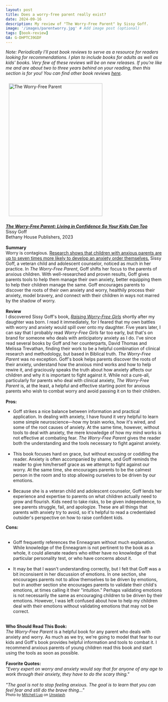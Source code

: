 ```yaml
---
layout: post
title: Does a worry-free parent really exist?
date: 2024-09-16
description: My review of "The Worry-Free Parent" by Sissy Goff.
image: '/images/parentworry.jpg' # Add image post (optional)
tags: [book-review]
GA: G-DHPTC39GDF
---
```


*Note: Periodically I'll post book reviews to serve as a resource for readers looking for recommendations. I plan to include books for adults as well as kids' books. Very few of these reviews will be on new releases. If you're like me and are about two to three years behind on your reading, then this section is for you! You can find other book reviews [here](https://www.meredithcook.net/tags/#book-review).* 

<p align="center">

<a href="https://amzn.to/47vlzQl" target="blank"><img src="meredithcook.github.io/images/worryfreeparent.jpg" alt="The Worry-Free Parent" style="width:300px;height:425px;padding:10px" align="center"></a></p>
<p>
<b><a href= "https://amzn.to/47vlzQl" target= "blank"><i>The Worry-Free Parent: Living in Confidence So Your Kids Can Too</i></a></b>
<br> 
Sissy Goff
<br>
Bethany House Publishers, 2023
<br>
<br>
<b>Summary</b>
<br>
    Worry is contagious. <a href= "https://www.ncbi.nlm.nih.gov/pmc/articles/PMC3373966/" target= "blank">Research shows that children with anxious parents are up to seven times more likely to develop an anxiety order themselves.</a> Sissy Goff, a veteran child and adolescent counselor, noticed as much in her practice. In <i>The Worry-Free Parent</i>, Goff shifts her focus to the parents of anxious children. With well-researched and proven results, Goff gives parents tools to help them manage their own anxiety, better equipping them to help their children manage the same. Goff encourages parents to discover the roots of their own anxiety and worry, healthily process their anxiety, model bravery, and connect with their children in ways not marred by the shadow of worry.     
<br>
<br>
<b>Review</b>
<br>
I discovered Sissy Goff's book, <a href="https://amzn.to/3Txiw4x" target="blank"><i>Raising Worry-Free Girls</i></a> shortly after my daughter was born. I read it immediately, for I feared that my own battles with worry and anxiety would spill over onto my daughter. Five years later, I can say that I probably read <i>Worry-Free Girls</i> far too early, but that's on brand for someone who deals with anticipatory anxiety as I do. I've since read several books by Goff and her counterparts, David Thomas and Melissa Trevathan, finding their work to be a helpful combination of clinical research and methodology, but based in Biblical truth. <i>The Worry-Free Parent</i> was no exception. Goff's book helps parents discover the roots of their anxiety, understand how the anxious mind works and how to help rewire it, and graciously speaks the truth about how anxiety affects our children and why it is important to fight against it. While not a cure-all, particularly for parents who deal with clinical anxiety, <i>The Worry-Free Parent</i> is, at the least, a helpful and effective starting point for anxious parents who wish to combat worry and avoid passing it on to their children. 
<br>
<br>
<b>Pros:</b>
<ul>
<li>Goff strikes a nice balance between information and practical application. In dealing with anxiety, I have found it very helpful to learn some simple neuroscience—how my brain works, how it's wired, and some of the root causes of anxiety. At the same time, however, without tools to deal with anxiety, the mere knowledge of how my mind works is not effective at combating fear. <i>The Worry-Free Parent</i> gives the reader both the understanding and the tools necessary to fight against anxiety.</li> 
<br>
<li>This book focuses hard on grace, but without excusing or coddling the reader. Anxiety is often accompanied by shame, and Goff reminds the reader to give him/herself grace as we attempt to fight against our worry. At the same time, she encourages parents to be the calmest person in the room and to stop allowing ourselves to be driven by our emotions.</li> 
<br>
<li>Because she is a veteran child and adolescent counselor, Goff lends her experience and expertise to parents on what children actually need to grow and flourish. Kids need to take risks, to be given independence, to see parents struggle, fail, and apologize. These are all things that parents with anxiety try to avoid, so it's helpful to read a credentialed outsider's perspective on how to raise confident kids. </li> 
</ul>
<b>Cons:</b>
<br>
<br>
<ul>
<li>Goff frequently references the Enneagram without much explanation. While knowledge of the Enneagram is not pertinent to the book as a whole, it could alienate readers who either have no knowledge of that particular personality test, or who have concerns about it.</li>
<br>
<li>It may be that I wasn't understanding correctly, but I felt that Goff was a bit inconsisent in her discussion of emotions. In one section, she encourages parents not to allow themselves to be driven by emotions, but in another section she encourages parents to validate their child's emotions, at times calling it their "intuition." Perhaps validating emotions is not necessarily the same as encouraging children to be driven by their emotions. However, I was left confused about how to help my children deal with their emotions without validating emotions that may not be correct.</li>
</ul> 
<br>
<b>Who Should Read This Book:</b>
<br>
	<i>The Worry-Free Parent</i> is a helpful book for any parent who deals with anxiety and worry. As much as we try, we're going to model that fear to our kids and Goff's book provides helpful information and tools to combat it. I recommend anxious parents of young children read this book and start using the tools as soon as possible.
<br>
<br>
<b>Favorite Quotes:</b>
<br>
<i>"Every expert on worry and anxiety would say that for anyone of any age to work through their anxiety, they have to do the scary thing."</i>
<br>
<br>
<i>"The goal is not to stop feeling anxious. The goal is to learn that you can feel fear and still do the brave thing..."</i>
<br>
<sub>Photo by <a href="https://unsplash.com/@mitchel3uo?utm_content=creditCopyText&utm_medium=referral&utm_source=unsplash">Mitchell Luo</a> on <a href="https://unsplash.com/photos/boy-playing-balance-bike-WU9n25_0PBo?utm_content=creditCopyText&utm_medium=referral&utm_source=unsplash">Unsplash</a>
  </sub>
  
